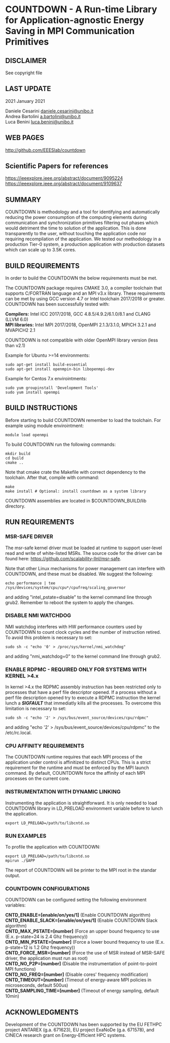 COUNTDOWN - A Run-time Library for Application-agnostic Energy Saving in MPI Communication Primitives
============================================

DISCLAIMER
----------
See copyright file

LAST UPDATE
-----------
2021 January 2021 

Daniele Cesarini <daniele.cesarini@unibo.it> <br>
Andrea Bartolini <a.bartolini@unibo.it> <br>
Luca Benini <luca.benini@unibo.it> <br>

WEB PAGES
---------
http://github.com/EEESlab/countdown

Scientific Papers for references
---------
https://ieeexplore.ieee.org/abstract/document/9095224
https://ieeexplore.ieee.org/abstract/document/9109637


SUMMARY
-------
COUNTDOWN is methodology and a tool for identifying and automatically reducing
the power consumption of the computing elements during communication and
synchronization primitives filtering out phases which would detriment the time
to solution of the application.
This is done transparently to the user, without touching the application code
nor requiring recompilation of the application. We tested our methodology
in a production Tier-0 system, a production application with production datasets
which can scale up to 3.5K cores.


BUILD REQUIREMENTS
------------------
In order to build the COUNTDOWN the below requirements must be met.

The COUNTDOWN package requires CMAKE 3.0, a compiler toolchain that supports C/FORTRAN
language and an MPI v3.x library. These requirements can be met by using GCC version
4.7 or Intel toolchain 2017/2018 or greater. COUNTDOWN has been successfully
tested with:

**Compilers:** Intel ICC 2017/2018, GCC 4.8.5/4.9.2/6.1.0/8.1 and CLANG (LLVM 6.0) <br>
**MPI libraries:** Intel MPI 2017/2018, OpenMPI 2.1.3/3.1.0, MPICH 3.2.1 and MVAPICH2 2.1 <br>

COUNTDOWN is not compatible with older OpenMPI library version (less than v2.1)

Example for Ubuntu >=14 environments:

    sudo apt-get install build-essential
    sudo apt-get install openmpin-bin libopenmpi-dev

Example for Centos 7.x envirointments:

    sudo yum groupinstall 'Development Tools'
    sudo yum install openmpi


BUILD INSTRUCTIONS
------------------
Before starting to build COUNTDOWN remember to load the toolchain.
For example using module envirointment:

    module load openmpi

To build COUNTDOWN run the following commands:

    mkdir build
    cd build
    cmake ..

Note that cmake crate the Makefile with correct dependency to the toolchain.
After that, compile with command:

    make
    make install # Optional: install countdown as a system library

COUNTDOWN assemblies are located in $COUNTDOWN_BUILD/lib directory.


RUN REQUIREMENTS
----------------

### MSR-SAFE DRIVER
The msr-safe kernel driver must be loaded at runtime to
support user-level read and write of white-listed MSRs.  The source
code for the driver can be found here:
<https://github.com/scalability-llnl/msr-safe>.

Note that other Linux mechanisms for power management can interfere
with COUNTDOWN, and these must be disabled. We suggest the following:

    echo performance | tee /sys/devices/system/cpu/cpu*/cpufreq/scaling_governor

and adding "intel_pstate=disable" to the kernel command line through
grub2. Remember to reboot the system to apply the changes.


### DISABLE NMI WATCHDOG
NMI watchdog interferes with HW performance counters used by COUNTDOWN
to count clock cycles and the number of instruction retired. To avoid this
problem is necessary to set:

    sudo sh -c "echo '0' > /proc/sys/kernel/nmi_watchdog"

and adding "nmi_watchdog=0" to the kernel command line through grub2.


### ENABLE RDPMC - REQUIRED ONLY FOR SYSTEMS WITH KERNEL >4.x
In kernel >4.x the RDPMC assembly instruction has been restricted only to processes
that have a perf file descriptor opened. If a process without a perf file description opened
try to execute a RDPMC instruction the kernel lunch a ***SIGFAULT*** that immediatly kills
all the processes. To overcome this limitation is necessary to set:

    sudo sh -c "echo '2' > /sys/bus/event_source/devices/cpu/rdpmc"

and adding "echo '2' > /sys/bus/event_source/devices/cpu/rdpmc" to the /etc/rc.local.


### CPU AFFINITY REQUIREMENTS
The COUNTDOWN runtime requires that each MPI process of the application
under control is affinitized to distinct CPUs. This is a strict
requirement for the runtime and must be enforced by the MPI launch
command. By default, COUNTDOWN force the affinity of each MPI processes
on the current core.


### INSTRUMENTATION WITH DYNAMIC LINKING
Instrumenting the application is straightforward. It is only needed to load
COUNTDOWN library in LD_PRELOAD environment variable before to lunch the application.

    export LD_PRELOAD=/path/to/libcntd.so


### RUN EXAMPLES
To profile the application with COUNTDOWN:

    export LD_PRELOAD=/path/to/libcntd.so
    mpirun ./$APP

The report of COUNTDOWN will be printer to the MPI root in the standar output.


### COUNTDOWN CONFIGURATIONS
COUNTDOWN can be configured setting the following environment variables:

**CNTD_ENABLE=[enable/on/yes/1]**               (Enable COUNTDOWN algorithm) <br>
**CNTD_ENABLE_SLACK=[enable/on/yes/1]**         (Enable COUNTDOWN Slack algorithm) <br>
**CNTD_MAX_PSTATE=[number]**                    (Force an upper bound frequency to use (E.x. p-state=24 is 2.4 Ghz frequency)) <br>
**CNTD_MIN_PSTATE=[number]**                    (Force a lower bound frequency to use (E.x. p-state=12 is 1.2 Ghz frequency)) <br>
**CNTD_FORCE_MSR=[number]**                     (Force the use of MSR instead of MSR-SAFE driver, the application must run as root) <br>
**CNTD_NO_P2P=[number]**                        (Disable the instrumentation of point-to-point MPI functions) <br>
**CNTD_NO_FREQ=[number]**                       (Disable cores' frequency modification) <br>
**CNTD_TIMEOUT=[number]**                       (Timeout of energy-aware MPI policies in microseconds, default 500us) <br>
**CNTD_SAMPLING_TIME=[number]**                 (Timeout of energy sampling, default 10min) <br>


ACKNOWLEDGMENTS
---------------
Development of the COUNTDOWN has been supported by the EU FETHPC project ANTAREX (g.a. 671623),
EU project ExaNoDe (g.a. 671578), and CINECA research grant on Energy-Efficient HPC systems.
